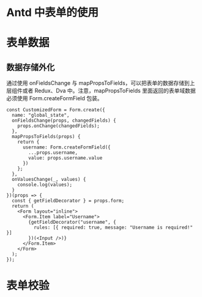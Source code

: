 # Antd 中表单的使用

# 表单数据

## 数据存储外化

通过使用 onFieldsChange 与 mapPropsToFields，可以把表单的数据存储到上层组件或者 Redux、Dva 中。注意，mapPropsToFields 里面返回的表单域数据必须使用 Form.createFormField 包装。

```tsx
const CustomizedForm = Form.create({
  name: "global_state",
  onFieldsChange(props, changedFields) {
    props.onChange(changedFields);
  },
  mapPropsToFields(props) {
    return {
      username: Form.createFormField({
        ...props.username,
        value: props.username.value
      })
    };
  },
  onValuesChange(_, values) {
    console.log(values);
  }
})(props => {
  const { getFieldDecorator } = props.form;
  return (
    <Form layout="inline">
      <Form.Item label="Username">
        {getFieldDecorator("username", {
          rules: [{ required: true, message: "Username is required!" }]
        })(<Input />)}
      </Form.Item>
    </Form>
  );
});
```

# 表单校验
